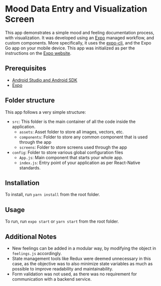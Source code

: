 # Mood Data Entry and Visualization Screen

This app demonstrates a simple mood and feeling documentation process, with visualization. It was developed using an [Expo](https://docs.expo.dev/) managed workflow, and custom components. More specifically, it uses the [expo-cli](https://docs.expo.dev/workflow/expo-cli/), and the Expo Go app on your mobile device. This app was initialized as per the instructions on the [Expo website](https://docs.expo.dev/get-started/create-a-new-app/).

## Prerequisites

- [Android Studio and Android SDK](https://developer.android.com/studio)
- [Expo](https://expo.dev/)

## Folder structure

This app follows a very simple structure:

- `src`: This folder is the main container of all the code inside the application.
  - `assets`: Asset folder to store all images, vectors, etc.
  - `components`: Folder to store any common component that is used through the app
  - `screens`: Folder to store screens used through the app
- `config`: Folder to store various global configuration files
  - `App.js`: Main component that starts your whole app.
  - `index.js`: Entry point of your application as per React-Native standards.

## Installation

To install, run `yarn install` from the root folder.

## Usage

To run, run `expo start` or `yarn start` from the root folder.

## Additional Notes

- New feelings can be added in a modular way, by modifying the object in `feelings.js` accordingly.
- State management tools like Redux were deemed unnecessary in this case, as the objective was to also minimize state variables as much as possible to improve readability and maintainability.
- Form validation was not used, as there was no requirement for communication with a backend service.
